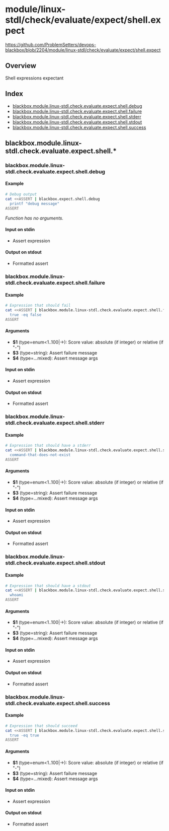# module/linux-stdl/check/evaluate/expect/shell.expect

https://github.com/ProblemSetters/devops-blackbox/blob/2204/module/linux-stdl/check/evaluate/expect/shell.expect

## Overview

Shell expressions expectant

## Index

* [blackbox.module.linux-stdl.check.evaluate.expect.shell.debug](#blackboxmodulelinux-stdlcheckevaluateexpectshelldebug)
* [blackbox.module.linux-stdl.check.evaluate.expect.shell.failure](#blackboxmodulelinux-stdlcheckevaluateexpectshellfailure)
* [blackbox.module.linux-stdl.check.evaluate.expect.shell.stderr](#blackboxmodulelinux-stdlcheckevaluateexpectshellstderr)
* [blackbox.module.linux-stdl.check.evaluate.expect.shell.stdout](#blackboxmodulelinux-stdlcheckevaluateexpectshellstdout)
* [blackbox.module.linux-stdl.check.evaluate.expect.shell.success](#blackboxmodulelinux-stdlcheckevaluateexpectshellsuccess)

## blackbox.module.linux-stdl.check.evaluate.expect.shell.*

### blackbox.module.linux-stdl.check.evaluate.expect.shell.debug

#### Example

```bash
# Debug output
cat <<ASSERT | blackbox.expect.shell.debug
  printf "debug message"
ASSERT
```

_Function has no arguments._

#### Input on stdin

* Assert expression

#### Output on stdout

* Formatted assert

### blackbox.module.linux-stdl.check.evaluate.expect.shell.failure

#### Example

```bash
# Expression that should fail
cat <<ASSERT | blackbox.module.linux-stdl.check.evaluate.expect.shell.failure - "Success %s" "Fail %s" "message"
  true -eq false
ASSERT
```

#### Arguments

* **$1** (type=enum<1..100|->): Score value: absolute (if integer) or relative (if "-")
* **$3** (type=string): Assert failure message
* **$4** (type=...mixed): Assert message args

#### Input on stdin

* Assert expression

#### Output on stdout

* Formatted assert

### blackbox.module.linux-stdl.check.evaluate.expect.shell.stderr

#### Example

```bash
# Expression that should have a stderr
cat <<ASSERT | blackbox.module.linux-stdl.check.evaluate.expect.shell.stderr - "Success %s" "Fail %s" "message"
  command-that-does-not-exist
ASSERT
```

#### Arguments

* **$1** (type=enum<1..100|->): Score value: absolute (if integer) or relative (if "-")
* **$3** (type=string): Assert failure message
* **$4** (type=...mixed): Assert message args

#### Input on stdin

* Assert expression

#### Output on stdout

* Formatted assert

### blackbox.module.linux-stdl.check.evaluate.expect.shell.stdout

#### Example

```bash
# Expression that should have a stdout
cat <<ASSERT | blackbox.module.linux-stdl.check.evaluate.expect.shell.stdout - "Success %s" "Fail %s" "message"
  whoami
ASSERT
```

#### Arguments

* **$1** (type=enum<1..100|->): Score value: absolute (if integer) or relative (if "-")
* **$3** (type=string): Assert failure message
* **$4** (type=...mixed): Assert message args

#### Input on stdin

* Assert expression

#### Output on stdout

* Formatted assert

### blackbox.module.linux-stdl.check.evaluate.expect.shell.success

#### Example

```bash
# Expression that should succeed
cat <<ASSERT | blackbox.module.linux-stdl.check.evaluate.expect.shell.success - "Success %s" "Fail %s" "message"
  true -eq true
ASSERT
```

#### Arguments

* **$1** (type=enum<1..100|->): Score value: absolute (if integer) or relative (if "-")
* **$3** (type=string): Assert failure message
* **$4** (type=...mixed): Assert message args

#### Input on stdin

* Assert expression

#### Output on stdout

* Formatted assert

